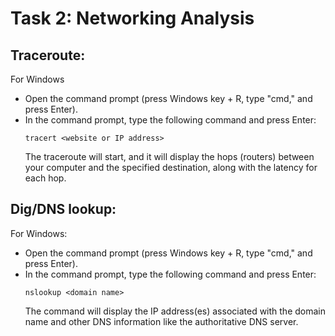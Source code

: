 # Task 2: Networking Analysis

## Traceroute:
For Windows
- Open the command prompt (press Windows key + R, type "cmd," and press Enter).
- In the command prompt, type the following command and press Enter:
   ```
   tracert <website or IP address>
   ```
   The traceroute will start, and it will display the hops (routers) between your computer and the specified destination, along with the latency for each hop.

## Dig/DNS lookup:

For Windows:

- Open the command prompt (press Windows key + R, type "cmd," and press Enter).
- In the command prompt, type the following command and press Enter:
   ```
   nslookup <domain name>
   ```
   The command will display the IP address(es) associated with the domain name and other DNS information like the authoritative DNS server.
